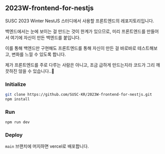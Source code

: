 ## 2023W-frontend-for-nestjs

SUSC 2023 Winter NestJS 스터디에서 사용할 프론트엔드의 레포지토리입니다.

백엔드에서는 눈에 보이는 걸 만드는 것이 한계가 있으므로, 미리 프론트엔드를 만들어서 여기에 자신이 만든 백엔드를 붙입니다.

이를 통해 백엔드만 구현해도 프론트엔드를 통해 자신이 만든 걸 바로바로 테스트해보고, 변화를 느낄 수 있도록 합니다.

제가 프론트엔드를 주로 다루는 사람은 아니고, 조금 급하게 만드는지라 코드가 그리 깨끗하진 않을 수 있습니다..🥲

### Initialize

```bash
git clone https://github.com/SUSC-KR/2023W-frontend-for-nestjs.git
npm install
```

### Run

```bash
npm run dev
```

### Deploy

`main` 브랜치에 머지하면 vercel로 배포합니다.
